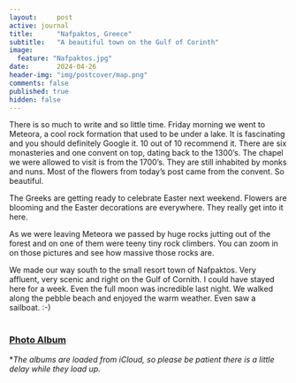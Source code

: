 ```yaml
---
layout:     post
active: journal
title:      "Nafpaktos, Greece"
subtitle:   "A beautiful town on the Gulf of Corinth"
image:
  feature: "Nafpaktos.jpg"
date:       2024-04-26
header-img: "img/postcover/map.png"
comments: false
published: true
hidden: false
---
```

There is so much to write and so little time. Friday morning we went to Meteora, a cool rock formation that used to be under a lake. It is fascinating and you should definitely Google it. 10 out of 10 recommend it. There are six monasteries and one convent on top, dating back to the 1300’s. The chapel we were allowed to visit is from the 1700’s. They are still inhabited by monks and nuns. Most of the flowers from today’s post came from the convent. So beautiful. 

The Greeks are getting ready to celebrate Easter next weekend. Flowers are blooming and the Easter decorations are everywhere. They really get into it here.

As we were leaving Meteora we passed by huge rocks jutting out of the forest and on one of them were teeny tiny rock climbers. You can zoom in on those pictures and see how massive those rocks are.

We made our way south to the small resort town of Nafpaktos. Very affluent, very scenic and right on the Gulf of Cornith. I could have stayed here for a week. Even the full moon was incredible last night. We walked along the pebble beach and enjoyed the warm weather. Even saw a sailboat. :-) 
<br>
<br>
### [Photo Album](https://www.icloud.com/sharedalbum/#B0l5ZhN2vJ57YiV) 
**The albums are loaded from iCloud, so please be patient there is a little delay while they load up.*
